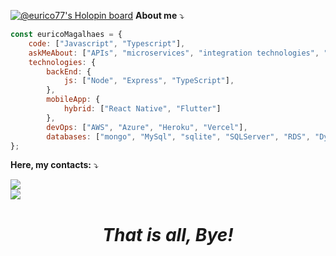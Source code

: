 [![@eurico77's Holopin board](https://holopin.io/api/user/board?user=eurico77)](https://holopin.io/@eurico77)
**About me** ⤵️

<p align="center">

```js
const euricoMagalhaes = {
    code: ["Javascript", "Typescript"],
    askMeAbout: ["APIs", "microservices", "integration technologies", "web dev", "music", "coffee"],
    technologies: {
        backEnd: {
            js: ["Node", "Express", "TypeScript"],
        },       
        mobileApp: {
            hybrid: ["React Native", "Flutter"]
        },
        devOps: ["AWS", "Azure", "Heroku", "Vercel"],
        databases: ["mongo", "MySql", "sqlite", "SQLServer", "RDS", "DynamoBD", "REDIS"]
};

```
</p>

**Here, my contacts:** ⤵️

<p align="left">
  <a href="https://www.linkedin.com/in/eurico-magalh%C3%A3es/" alt="Linkedin">
  <img src="https://img.shields.io/badge/-Linkedin-0e76a8?style=flat-square&logo=Linkedin&logoColor=white&link=LINK-DO-SEU-LINKEDIN" /></a><br>
  <a href="https://github.com/Eurico77" alt="Github">
  <img src="https://img.shields.io/badge/-Github-0e76a8?style=flat-square&logo=Github&logoColor=white&link=LINK-DO-SEU-GITHUB" /></a>
</a>
</p> 

 ***<h1 align="center"> That is all, Bye!***</h1>

</p>
